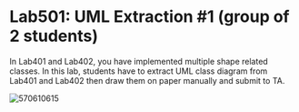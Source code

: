 ﻿# Lab501: UML Extraction #1 (group of 2 students)

In Lab401 and Lab402, you have implemented multiple shape related classes.
In this lab, students have to extract UML class diagram from Lab401 and Lab402 
then draw them on paper manually and submit to TA.


![570610615](https://drive.google.com/open?id=0B7z3mH8oeJlibDhqUzZvRmF5eFE)

